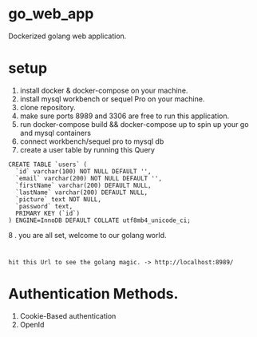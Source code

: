 # go_web_app
Dockerized golang web application.

# setup
1. install docker & docker-compose on your machine.
2. install mysql workbench or sequel Pro on your machine.
3. clone repository.
4. make sure ports 8989 and 3306 are free to run this application.
5. run docker-compose  build && docker-compose up to spin up your go and mysql containers
6. connect workbench/sequel pro to mysql db
7. create a user table by running this Query 
```
CREATE TABLE `users` (
  `id` varchar(100) NOT NULL DEFAULT '',
  `email` varchar(200) NOT NULL DEFAULT '',
  `firstName` varchar(200) DEFAULT NULL,
  `lastName` varchar(200) DEFAULT NULL,
  `picture` text NOT NULL,
  `password` text,
  PRIMARY KEY (`id`)
) ENGINE=InnoDB DEFAULT COLLATE utf8mb4_unicode_ci;
```
8 . you are all set, welcome to our golang world.
#
```
hit this Url to see the golang magic. -> http://localhost:8989/
```
# Authentication Methods.
1. Cookie-Based authentication
2. OpenId


